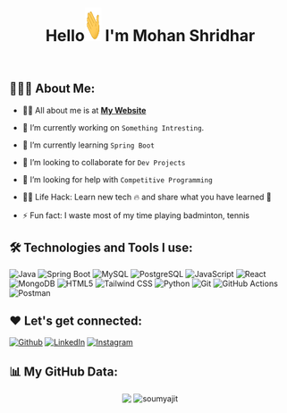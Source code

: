 <h1 align="center">Hello<img src="https://raw.githubusercontent.com/ABSphreak/ABSphreak/master/gifs/Hi.gif" width="30px" height="60px"> I'm Mohan Shridhar</h1>

  
 
</div>

 <br/>

## 👨🏻‍💻 About Me:



- 🙋‍♂️ All about me is at **[My Website](https://mohan-portfolio-teal.vercel.app/)**

- 🔭 I’m currently working on `Something Intresting`.

- 🌱 I’m currently learning `Spring Boot`

- 👯 I’m looking to collaborate for `Dev Projects`

- 🤔 I’m looking for help with `Competitive Programming`

- 👨‍💻 Life Hack: Learn new tech :fire: and share what you have learned :tada:

- ⚡ Fun fact: I waste most of my time playing badminton, tennis

## 🛠️ Technologies and Tools I use:

<p>
 
  <img alt="Java" src="https://img.shields.io/badge/Java-ED8B00?style=for-the-badge&logo=openjdk&logoColor=white" height="25px"/>
  <img alt="Spring Boot" src="https://img.shields.io/badge/Spring_Boot-6DB33F?style=for-the-badge&logo=spring-boot&logoColor=white" height="25px"/>
  <img alt="MySQL" src="https://img.shields.io/badge/MySQL-4479A1?style=for-the-badge&logo=mysql&logoColor=white" height="25px"/>
  <img alt="PostgreSQL" src="https://img.shields.io/badge/PostgreSQL-316192?style=for-the-badge&logo=postgresql&logoColor=white" height="25px"/>
  <img alt="JavaScript" src="https://img.shields.io/badge/JavaScript-323330?style=for-the-badge&logo=javascript&logoColor=F7DF1E" height="25px"/>
  <img alt="React" src="https://img.shields.io/badge/React-20232A?style=for-the-badge&logo=react&logoColor=61DAFB" height="25px"/>
    
  <img alt="MongoDB" src="https://img.shields.io/badge/MongoDB-13aa52?style=for-the-badge&logo=mongodb&logoColor=white" height="25px"/>
  <img alt="HTML5" src="https://img.shields.io/badge/HTML5-E34F26?style=for-the-badge&logo=html5&logoColor=white" height="25px"/>
 
  <img alt="Tailwind CSS" src="https://img.shields.io/badge/Tailwind_CSS-38B2AC?style=for-the-badge&logo=tailwind-css&logoColor=white" height="25px"/>
  <img alt="Python" src="https://img.shields.io/badge/Python-14354C?style=for-the-badge&logo=python&logoColor=white" height="25px"/>
 
  <img alt="Git" src="https://img.shields.io/badge/Git-F05032?style=for-the-badge&logo=git&logoColor=white" height="25px"/>
  <img alt="GitHub Actions" src="https://img.shields.io/badge/GitHub_Actions-2088FF?style=for-the-badge&logo=github-actions&logoColor=white" height="25px"/>
 
  <img alt="Postman" src="https://img.shields.io/badge/Postman-FF6C37?style=for-the-badge&logo=postman&logoColor=white" height="25px"/>
 
</p>


## ❤️ Let's get connected:

<p><a href="https://mohan-portfolio-teal.vercel.app/" target="_blank"><img alt="Github" src="https://img.shields.io/badge/mohan Shridhar-9146FF.svg?&style=for-the-badge&logo=appveyor&logoColor=white" height="30px" /></a> <a href="https://www.linkedin.com/in/contactmohanms/" target="_blank"><img alt="LinkedIn" src="https://img.shields.io/badge/linkedin-%230077B5.svg?&style=for-the-badge&logo=linkedin&logoColor=white"  height="30px"/></a>   <a href="https://www.instagram.com/mohan_m.shridhar" target="_blank"><img alt="Instagram" src="https://img.shields.io/badge/Instagram-E4405F?style=for-the-badge&logo=instagram&logoColor=white"  height="30px"/></a>
</p>

 

## 📊 My GitHub Data:

<div align="center">
  <img align="center" src="https://github-readme-stats.anuraghazra1.vercel.app/api?username=mohanmsgithub&show_icons=true" />
  <img align="center" src="https://github-readme-streak-stats.herokuapp.com/?user=mohanmsgithub&" alt="soumyajit" />
</div>



<!---
MohanMSgithub/MohanMSgithub is a ✨ special ✨ repository because its `README.md` (this file) appears on your GitHub profile.
You can click the Preview link to take a look at your changes.
--->
